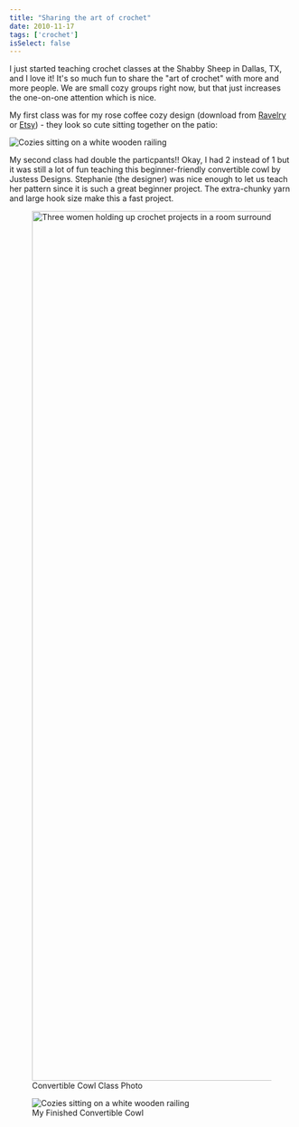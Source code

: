 ```yaml
---
title: "Sharing the art of crochet"
date: 2010-11-17
tags: ['crochet']
isSelect: false
---
```


I just started teaching crochet classes at the Shabby Sheep in Dallas, TX, and I love it!  It's so much fun to share the "art of crochet" with more and more people.  We are small cozy groups right now, but that just increases the one-on-one attention which is nice.

My first class was for my rose coffee cozy design (download from [Ravelry](http://www.ravelry.com/designers/sia-karamalegos) or [Etsy](https://www.etsy.com/shop/CrochetBySia)) - they look so cute sitting together on the patio:

<img alt="Cozies sitting on a white wooden railing" src="/images/posts/IMG_5693.JPG">

My second class had double the particpants!! Okay, I had 2 instead of 1 but it was still a lot of fun teaching this beginner-friendly convertible cowl by Justess Designs.  Stephanie (the designer) was nice enough to let us teach her pattern since it is such a great beginner project.  The extra-chunky yarn and large hook size make this a fast project.

<figure>
  <img src="{% src 'IMG_5785_td90ki.jpg' %}"
    srcset="{% srcset 'IMG_5785_td90ki.jpg' %}"
    sizes="(min-width: 980px) 928px, calc(95.15vw + 15px)"
    alt="Three women holding up crochet projects in a room surrounded by yarn"
    loading="lazy"
    width="2048" height="1536">
  <figcaption>Convertible Cowl Class Photo</figcaption>
</figure>

<figure>
  <img alt="Cozies sitting on a white wooden railing" src="/images/posts/IMG_5691.JPG">
  <figcaption>My Finished Convertible Cowl</figcaption>
</figure>
